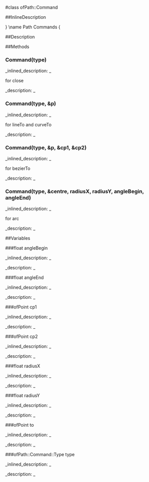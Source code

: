 #class ofPath::Command


<!--
_visible: True_
_advanced: False_
_istemplated: False_
-->

##InlineDescription

\}
\name Path Commands
\{





##Description





##Methods



### Command(type)

<!--
_syntax: Command(type)_
_name: Command_
_returns: _
_returns_description: _
_parameters: ofPath::Command::Type type_
_access: public_
_version_started: 0.9.0_
_version_deprecated: _
_summary: _
_constant: False_
_static: False_
_visible: True_
_advanced: False_
-->

_inlined_description: _

for close







_description: _







<!----------------------------------------------------------------------------->

### Command(type, &p)

<!--
_syntax: Command(type, &p)_
_name: Command_
_returns: _
_returns_description: _
_parameters: ofPath::Command::Type type, const ofPoint &p_
_access: public_
_version_started: 0.9.0_
_version_deprecated: _
_summary: _
_constant: False_
_static: False_
_visible: True_
_advanced: False_
-->

_inlined_description: _

for lineTo and curveTo







_description: _







<!----------------------------------------------------------------------------->

### Command(type, &p, &cp1, &cp2)

<!--
_syntax: Command(type, &p, &cp1, &cp2)_
_name: Command_
_returns: _
_returns_description: _
_parameters: ofPath::Command::Type type, const ofPoint &p, const ofPoint &cp1, const ofPoint &cp2_
_access: public_
_version_started: 0.9.0_
_version_deprecated: _
_summary: _
_constant: False_
_static: False_
_visible: True_
_advanced: False_
-->

_inlined_description: _

for bezierTo







_description: _







<!----------------------------------------------------------------------------->

### Command(type, &centre, radiusX, radiusY, angleBegin, angleEnd)

<!--
_syntax: Command(type, &centre, radiusX, radiusY, angleBegin, angleEnd)_
_name: Command_
_returns: _
_returns_description: _
_parameters: ofPath::Command::Type type, const ofPoint &centre, float radiusX, float radiusY, float angleBegin, float angleEnd_
_access: public_
_version_started: 0.9.0_
_version_deprecated: _
_summary: _
_constant: False_
_static: False_
_visible: True_
_advanced: False_
-->

_inlined_description: _

for arc







_description: _







<!----------------------------------------------------------------------------->

##Variables



###float angleBegin

<!--
_name: angleBegin_
_type: float_
_access: public_
_version_started: 0.9.0_
_version_deprecated: _
_summary: _
_visible: True_
_constant: False_
_advanced: False_
-->

_inlined_description: _


_description: _







<!----------------------------------------------------------------------------->

###float angleEnd

<!--
_name: angleEnd_
_type: float_
_access: public_
_version_started: 0.9.0_
_version_deprecated: _
_summary: _
_visible: True_
_constant: False_
_advanced: False_
-->

_inlined_description: _


_description: _







<!----------------------------------------------------------------------------->

###ofPoint cp1

<!--
_name: cp1_
_type: ofPoint_
_access: public_
_version_started: 0.9.0_
_version_deprecated: _
_summary: _
_visible: True_
_constant: False_
_advanced: False_
-->

_inlined_description: _


_description: _







<!----------------------------------------------------------------------------->

###ofPoint cp2

<!--
_name: cp2_
_type: ofPoint_
_access: public_
_version_started: 0.9.0_
_version_deprecated: _
_summary: _
_visible: True_
_constant: False_
_advanced: False_
-->

_inlined_description: _


_description: _







<!----------------------------------------------------------------------------->

###float radiusX

<!--
_name: radiusX_
_type: float_
_access: public_
_version_started: 0.9.0_
_version_deprecated: _
_summary: _
_visible: True_
_constant: False_
_advanced: False_
-->

_inlined_description: _


_description: _







<!----------------------------------------------------------------------------->

###float radiusY

<!--
_name: radiusY_
_type: float_
_access: public_
_version_started: 0.9.0_
_version_deprecated: _
_summary: _
_visible: True_
_constant: False_
_advanced: False_
-->

_inlined_description: _


_description: _







<!----------------------------------------------------------------------------->

###ofPoint to

<!--
_name: to_
_type: ofPoint_
_access: public_
_version_started: 0.9.0_
_version_deprecated: _
_summary: _
_visible: True_
_constant: False_
_advanced: False_
-->

_inlined_description: _


_description: _







<!----------------------------------------------------------------------------->

###ofPath::Command::Type type

<!--
_name: type_
_type: ofPath::Command::Type_
_access: public_
_version_started: 0.9.0_
_version_deprecated: _
_summary: _
_visible: True_
_constant: False_
_advanced: False_
-->

_inlined_description: _


_description: _







<!----------------------------------------------------------------------------->

